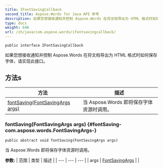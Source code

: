 ```yaml
---
title: IFontSavingCallback
second_title: Aspose.Words for Java API 参考
description: 如果您想接收通知并控制 Aspose.Words 在将文档导出为 HTML 格式时如何保存字体，请实现此接口。
type: docs
weight: 646
url: /zh/java/com.aspose.words/ifontsavingcallback/
---
```

```
public interface IFontSavingCallback
```

如果您想接收通知并控制 Aspose.Words 在将文档导出为 HTML 格式时如何保存字体，请实现此接口。
## 方法s

| 方法 | 描述 |
| --- | --- |
| [fontSaving(FontSavingArgs args)](#fontSaving-com.aspose.words.FontSavingArgs-) | 当 Aspose.Words 即将保存字体资源时调用。 |
### fontSaving(FontSavingArgs args) {#fontSaving-com.aspose.words.FontSavingArgs-}
```
public abstract void fontSaving(FontSavingArgs args)
```


当 Aspose.Words 即将保存字体资源时调用。

**参数:**
| 范围 | 类型 | 描述 |
| --- | --- | --- |
| args | [FontSavingArgs](../../com.aspose.words/fontsavingargs) |  |
